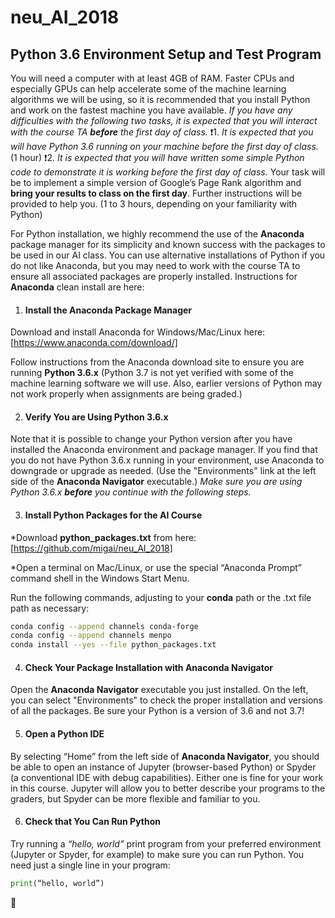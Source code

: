 # neu_AI_2018
## Python 3.6 Environment Setup and Test Program

You will need a computer with at least 4GB of RAM.  Faster CPUs and especially GPUs can help accelerate some of the machine learning algorithms we will be using, so it is recommended that you install Python and work on the fastest machine you have available.  *If you have any difficulties with the following two tasks, it is expected that you will interact with the course TA **before** the first day of class.*
:heavy_exclamation_mark:1. *It is expected that you will have Python 3.6 running on your machine before the first day of class.*  (1 hour)
:heavy_exclamation_mark:2. *It is expected that you will have written some simple Python code to demonstrate it is working before the first day of class.*  Your task will be to implement a simple version of Google’s Page Rank algorithm and **bring your results to class on the first day**.  Further instructions will be provided to help you. (1 to 3 hours, depending on your familiarity with Python)

For Python installation, we highly recommend the use of the **Anaconda** package manager for its simplicity and known success with the packages to be used in our AI class.  You can use alternative installations of Python if you do not like Anaconda, but you may need to work with the course TA to ensure all associated packages are properly installed.  Instructions for **Anaconda** clean install are here:

1.	#### Install the **Anaconda** Package Manager
Download and install Anaconda for Windows/Mac/Linux here:  [https://www.anaconda.com/download/]

Follow instructions from the Anaconda download site to ensure you are running **Python 3.6.x**
(Python 3.7 is not yet verified with some of the machine learning software we will use.  Also, earlier versions of Python may not work properly when assignments are being graded.) 

2.	#### Verify You are Using Python 3.6.x
Note that it is possible to change your Python version after you have installed the Anaconda environment and package manager. If you find that you do not have Python 3.6.x running in your environment, use Anaconda to downgrade or upgrade as needed.  (Use the "Environments" link at the left side of the **Anaconda Navigator** executable.)
*Make sure you are using Python 3.6.x **before** you continue with the following steps.*

3.	#### Install Python Packages for the AI Course
  *Download **python_packages.txt** from here: [https://github.com/migai/neu_AI_2018]
  
  *Open a terminal on Mac/Linux, or use the special “Anaconda Prompt” command shell in the Windows Start Menu.
  
  Run the following commands, adjusting to your **conda** path or the .txt file path as necessary:
  ```bash
  conda config --append channels conda-forge
  conda config --append channels menpo
  conda install --yes --file python_packages.txt
  ```
      
4.	#### Check Your Package Installation with **Anaconda Navigator**
Open the **Anaconda Navigator** executable you just installed.  On the left, you can select "Environments" to check the proper installation and versions of all the packages.  Be sure your Python is a version of 3.6 and not 3.7!

5. #### Open a Python IDE
By selecting “Home” from the left side of **Anaconda Navigator**, you should be able to open an instance of Jupyter (browser-based Python) or Spyder (a conventional IDE with debug capabilities).  Either one is fine for your work in this course.  Jupyter will allow you to better describe your programs to the graders, but Spyder can be more flexible and familiar to you.

6.	#### Check that You Can Run Python
Try running a *“hello, world”* print program from your preferred environment (Jupyter or Spyder, for example) to make sure you can run Python.  You need just a single line in your program:
```python
print(“hello, world”)
```
:checkered_flag:

